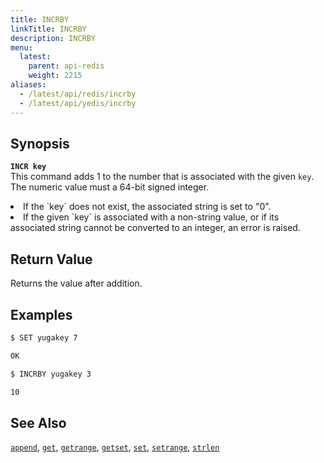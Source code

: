 ```yaml
---
title: INCRBY
linkTitle: INCRBY
description: INCRBY
menu:
  latest:
    parent: api-redis
    weight: 2215
aliases:
  - /latest/api/redis/incrby
  - /latest/api/yedis/incrby
---
```


## Synopsis
<b>`INCR key`</b><br>
This command adds 1 to the number that is associated with the given `key`. The numeric value must a 64-bit signed integer.
<li>If the `key` does not exist, the associated string is set to "0".</li>
<li>If the given `key` is associated with a non-string value, or if its associated string cannot be converted to an integer, an error is raised.</li>

## Return Value
Returns the value after addition.

## Examples
```{.sh .copy .separator-dollar}
$ SET yugakey 7
```
```sh
OK
```
```{.sh .copy .separator-dollar}
$ INCRBY yugakey 3
```
```sh
10
```

## See Also
[`append`](../append/), [`get`](../get/), [`getrange`](../getrange/), [`getset`](../getset/), [`set`](../set/), [`setrange`](../setrange/), [`strlen`](../strlen/)
